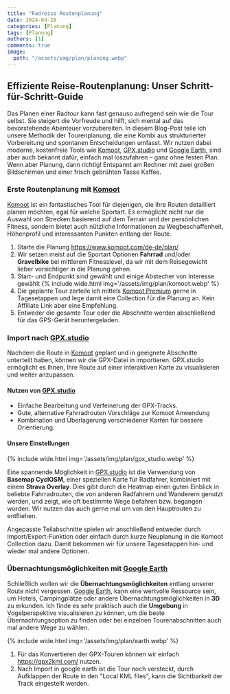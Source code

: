 ```yaml
---
title: "Radreise Routenplanung"
date: 2024-04-28
categories: [Planung]
tags: [Planung] 
authors: [1]
comments: true
image:
  path: "/assets/img/plan/planing.webp"
---
```


## Effiziente Reise-Routenplanung: Unser Schritt-für-Schritt-Guide

Das Planen einer Radtour kann fast genauso aufregend sein wie die Tour selbst. Sie steigert die Vorfreude und hilft, sich mental auf das bevorstehende Abenteuer vorzubereiten. In diesem Blog-Post teile ich unsere Methodik der Tourenplanung, die eine Kombi aus strukturierter Vorbereitung und spontanen Entscheidungen umfasst. Wir nutzen dabei moderne, kostenfreie Tools wie [Komoot](https://www.komoot.com), [GPX.studio](https://gpx.studio/) und [Google Earth](https://earth.google.com), sind aber auch bekannt dafür, einfach mal loszufahren – ganz ohne festen Plan. Wenn aber Planung, dann richtig! Entspannt am Rechner mit zwei großen Bildschirmen und einer frisch gebrühten Tasse Kaffee.

### Erste Routenplanung mit [Komoot](https://www.komoot.com)

[Komoot](https://www.komoot.com) ist ein fantastisches Tool für diejenigen, die ihre Routen detailliert planen möchten, egal für welche Sportart. Es ermöglicht nicht nur die Auswahl von Strecken basierend auf dem Terrain und der persönlichen Fitness, sondern bietet auch nützliche Informationen zu Wegbeschaffenheit, Höhenprofil und interessanten Punkten entlang der Route.

1. Starte die Planung https://www.komoot.com/de-de/plan/
2. Wir setzen meist auf die Sportart Optionen **Fahrrad** und/oder **Gravelbike** bei mittlerem Fitnesslevel, da wir mit dem Reisegewicht lieber vorsichtiger in die Planung gehen.
3. Start- und Endpunkt sind gewählt und einige Abstecher von Interesse gewählt
{% include wide.html img='/assets/img/plan/komoot.webp' %}
4. Die geplante Tour zerteile ich mittels [Komoot Premium](https://www.komoot.com/de-de/premium/) gerne in Tagesetappen und lege damit eine Collection für die Planung an. Kein Affiliate Link aber eine Empfehlung.
5. Entweder die gesamte Tour oder die Abschnitte werden abschließend für das GPS-Gerät heruntergeladen.

### Import nach [GPX.studio](https://gpx.studio/)

Nachdem die Route in [Komoot](https://www.komoot.com) geplant und in geeignete Abschnitte unterteilt haben, können wir die GPX-Datei in  importieren. GPX.studio ermöglicht es Ihnen, Ihre Route auf einer interaktiven Karte zu visualisieren und weiter anzupassen.

#### Nutzen von [GPX.studio](https://gpx.studio/)

- Einfache Bearbeitung und Verfeinerung der GPX-Tracks.
- Gute, alternative Fahrradrouten Vorschläge zur Komoot Anwendung
- Kombination und Überlagerung verschiedener Karten für bessere Orientierung.

#### Unsere Einstellungen

{% include wide.html img='/assets/img/plan/gpx_studio.webp' %}

Eine spannende Möglichkeit in [GPX.studio](https://gpx.studio/) ist die Verwendung von **Basemap CyclOSM**, einer speziellen Karte für Radfahrer, kombiniert mit einem **Strava Overlay**. Dies gibt durch die Heatmap einen guten Einblick in beliebte Fahrradrouten, die von anderen Radfahrern und Wanderern genutzt werden, und zeigt, wie oft bestimmte Wege befahren bzw. begangen wurden. Wir nutzen das auch gerne mal um von den Hauptrouten zu entfliehen.

Angepasste Teilabschnitte spielen wir anschließend entweder durch Import/Export-Funktion oder einfach durch kurze Neuplanung in die Komoot Collection dazu. Damit bekommen wir für unsere Tagesetappen hin- und wieder mal andere Optionen.

### Übernachtungsmöglichkeiten mit [Google Earth](https://earth.google.com)

Schließlich wollen wir die **Übernachtungsmöglichkeiten** entlang unserer Route nicht vergessen. [Google Earth](https://earth.google.com), kann eine wertvolle Ressource sein, um Hotels, Campingplätze oder andere Übernachtungsmöglichkeiten in **3D** zu erkunden. Ich finde es sehr praktisch auch die **Umgebung** in Vogelperspektive visualisieren zu können, um die beste Übernachtungsoption zu finden oder bei einzelnen Tourenabschnitten auch mal andere Wege zu wählen.

{% include wide.html img='/assets/img/plan/earth.webp' %}

1. Für das Konvertieren der GPX-Touren können wir einfach https://gpx2kml.com/ nutzen.
2. Nach Import in google earth ist die Tour noch versteckt, durch Aufklappen der Route in den "Local KML files", kann die Sichtbarkeit der Track eingestellt werden.
